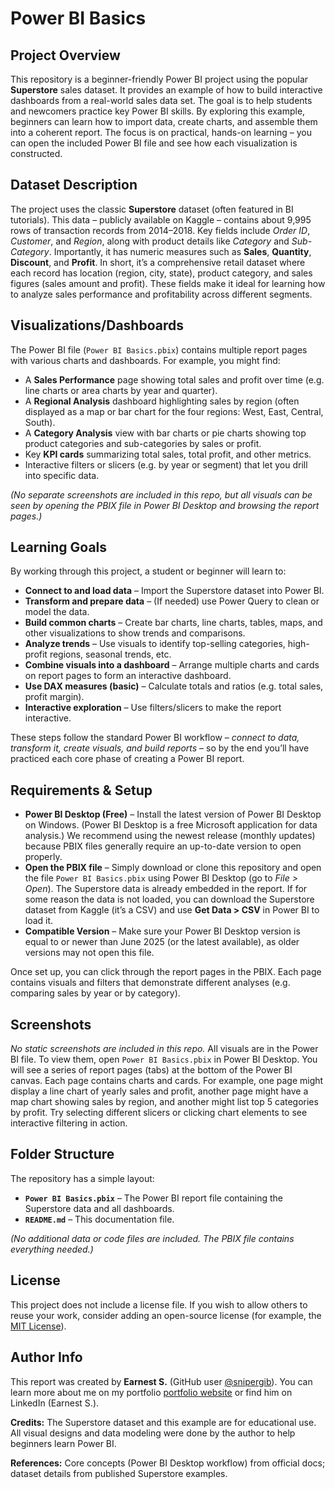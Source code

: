 # Power BI Basics

## Project Overview

This repository is a beginner-friendly Power BI project using the popular **Superstore** sales dataset. It provides an example of how to build interactive dashboards from a real-world sales data set. The goal is to help students and newcomers practice key Power BI skills. By exploring this example, beginners can learn how to import data, create charts, and assemble them into a coherent report. The focus is on practical, hands-on learning – you can open the included Power BI file and see how each visualization is constructed.

## Dataset Description

The project uses the classic **Superstore** dataset (often featured in BI tutorials). This data – publicly available on Kaggle – contains about 9,995 rows of transaction records from 2014–2018. Key fields include *Order ID*, *Customer*, and *Region*, along with product details like *Category* and *Sub-Category*. Importantly, it has numeric measures such as **Sales**, **Quantity**, **Discount**, and **Profit**. In short, it’s a comprehensive retail dataset where each record has location (region, city, state), product category, and sales figures (sales amount and profit). These fields make it ideal for learning how to analyze sales performance and profitability across different segments.

## Visualizations/Dashboards

The Power BI file (`Power BI Basics.pbix`) contains multiple report pages with various charts and dashboards. For example, you might find:

* A **Sales Performance** page showing total sales and profit over time (e.g. line charts or area charts by year and quarter).
* A **Regional Analysis** dashboard highlighting sales by region (often displayed as a map or bar chart for the four regions: West, East, Central, South).
* A **Category Analysis** view with bar charts or pie charts showing top product categories and sub-categories by sales or profit.
* Key **KPI cards** summarizing total sales, total profit, and other metrics.
* Interactive filters or slicers (e.g. by year or segment) that let you drill into specific data.

*(No separate screenshots are included in this repo, but all visuals can be seen by opening the PBIX file in Power BI Desktop and browsing the report pages.)*

## Learning Goals

By working through this project, a student or beginner will learn to:

* **Connect to and load data** – Import the Superstore dataset into Power BI.
* **Transform and prepare data** – (If needed) use Power Query to clean or model the data.
* **Build common charts** – Create bar charts, line charts, tables, maps, and other visualizations to show trends and comparisons.
* **Analyze trends** – Use visuals to identify top-selling categories, high-profit regions, seasonal trends, etc.
* **Combine visuals into a dashboard** – Arrange multiple charts and cards on report pages to form an interactive dashboard.
* **Use DAX measures (basic)** – Calculate totals and ratios (e.g. total sales, profit margin).
* **Interactive exploration** – Use filters/slicers to make the report interactive.

These steps follow the standard Power BI workflow – *connect to data, transform it, create visuals, and build reports* – so by the end you’ll have practiced each core phase of creating a Power BI report.

## Requirements & Setup

* **Power BI Desktop (Free)** – Install the latest version of Power BI Desktop on Windows. (Power BI Desktop is a free Microsoft application for data analysis.) We recommend using the newest release (monthly updates) because PBIX files generally require an up-to-date version to open properly.
* **Open the PBIX file** – Simply download or clone this repository and open the file `Power BI Basics.pbix` using Power BI Desktop (go to *File > Open*). The Superstore data is already embedded in the report. If for some reason the data is not loaded, you can download the Superstore dataset from Kaggle (it’s a CSV) and use **Get Data > CSV** in Power BI to load it.
* **Compatible Version** – Make sure your Power BI Desktop version is equal to or newer than June 2025 (or the latest available), as older versions may not open this file.

Once set up, you can click through the report pages in the PBIX. Each page contains visuals and filters that demonstrate different analyses (e.g. comparing sales by year or by category).

## Screenshots

*No static screenshots are included in this repo.* All visuals are in the Power BI file. To view them, open `Power BI Basics.pbix` in Power BI Desktop. You will see a series of report pages (tabs) at the bottom of the Power BI canvas. Each page contains charts and cards. For example, one page might display a line chart of yearly sales and profit, another page might have a map chart showing sales by region, and another might list top 5 categories by profit. Try selecting different slicers or clicking chart elements to see interactive filtering in action.

## Folder Structure

The repository has a simple layout:

* **`Power BI Basics.pbix`** – The Power BI report file containing the Superstore data and all dashboards.
* **`README.md`** – This documentation file.

*(No additional data or code files are included. The PBIX file contains everything needed.)*

## License

This project does not include a license file. If you wish to allow others to reuse your work, consider adding an open-source license (for example, the [MIT License](https://opensource.org/licenses/MIT)).

## Author Info

This report was created by **Earnest S.** (GitHub user [@snipergib](https://github.com/snipergib)). You can learn more about me on my portfolio [portfolio website](http://earni.onrender.com) or find him on LinkedIn (Earnest S.).

**Credits:** The Superstore dataset and this example are for educational use. All visual designs and data modeling were done by the author to help beginners learn Power BI.

**References:** Core concepts (Power BI Desktop workflow) from official docs; dataset details from published Superstore examples.
